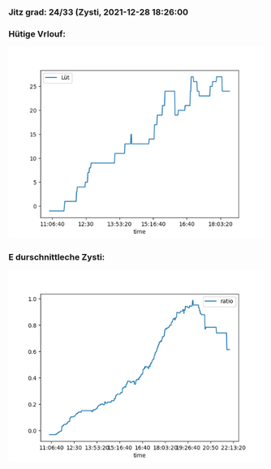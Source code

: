 ### Jitz grad: 24/33 (Zysti, 2021-12-28 18:26:00

### Hütige Vrlouf:
![Graph](Today.png)

### E durschnittleche Zysti:
![Graph](Zysti.png)